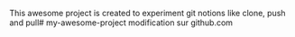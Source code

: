 This awesome project is created to experiment git notions like clone, push and pull# my-awesome-project
modification sur github.com
